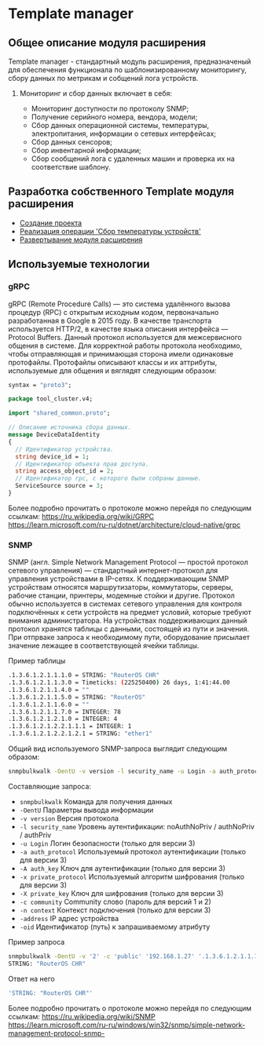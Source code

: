 # Template manager

## Общее описание модуля расширения

Template manager - стандартный модуль расширения, предназначеный для обеспечения функционала по шаблонизированному мониторингу, сбору данных по метрикам и собщений лога устройств.

1) Мониторинг и сбор данных включает в себя:

   * Мониторинг доступности по протоколу SNMP;
   * Получение серийного номера, вендора, модели;
   * Сбор данных операционной системы, температуры, электропитания, информации о сетевых интерфейсах;
   * Сбор данных сенсоров;
   * Сбор инвентарной информации;
   * Сбор сообщений лога с удаленных машин и проверка их на соответствие шаблону.

## Разработка собственного Template модуля расширения

* [Создание проекта](./dotnet/create_project/README.md)
* [Реализация операции 'Сбор температуры устройств'](./dotnet/temperature/README.md)
* [Развертывание модуля расширения](./dotnet/deploy/README.md)

## Используемые технологии

### gRPC

gRPC (Remote Procedure Calls) — это система удалённого вызова процедур (RPC) с открытым исходным кодом, первоначально разработанная в Google в 2015 году. В качестве транспорта используется HTTP/2, в качестве языка описания интерфейса — Protocol Buffers.
Данный протокол используется для межсервисного общения в системе. Для корректной работы протокола необходимо, чтобы отправляющая и принимающая сторона имели одинаковые протофайлы. Протофайлы описывают классы и их аттрибуты, используемые для общения и вяглядят следующим образом:

```proto
syntax = "proto3";

package tool_cluster.v4;

import "shared_common.proto";

// Описание источника сбора данных.
message DeviceDataIdentity
{
  // Идентификатор устройства.
  string device_id = 1;
  // Идентификатор объекта прав доступа.
  string access_object_id = 2;
  // Идентификатор rpc, с которого были собраны данные.
  ServiceSource source = 3;
}
```

Более подробно прочитать о протоколе можно перейдя по следующим ссылкам:
<https://ru.wikipedia.org/wiki/GRPC>
<https://learn.microsoft.com/ru-ru/dotnet/architecture/cloud-native/grpc>

### SNMP

SNMP (англ. Simple Network Management Protocol — простой протокол сетевого управления) — стандартный интернет-протокол для управления устройствами в IP-сетях. К поддерживающим SNMP устройствам относятся маршрутизаторы, коммутаторы, серверы, рабочие станции, принтеры, модемные стойки и другие. Протокол обычно используется в системах сетевого управления для контроля подключённых к сети устройств на предмет условий, которые требуют внимания администратора.
На устройствах поддерживающих данный протокол хранятся таблицы с данными, состоящей из пути и значения. При отпрваке запроса к необходимому пути, оборудование присылает значение лежащее в соответствующей ячейки таблицы.

Пример таблицы

```bash
.1.3.6.1.2.1.1.1.0 = STRING: "RouterOS CHR"
.1.3.6.1.2.1.1.3.0 = Timeticks: (225250400) 26 days, 1:41:44.00
.1.3.6.1.2.1.1.4.0 = ""
.1.3.6.1.2.1.1.5.0 = STRING: "RouterOS"
.1.3.6.1.2.1.1.6.0 = ""
.1.3.6.1.2.1.1.7.0 = INTEGER: 78
.1.3.6.1.2.1.2.1.0 = INTEGER: 4
.1.3.6.1.2.1.2.2.1.1.1 = INTEGER: 1
.1.3.6.1.2.1.2.2.1.2.1 = STRING: "ether1"
```

Общий вид используемого SNMP-запроса выглядит следующим образом:

```bash
snmpbulkwalk -OentU -v version -l security_name -u Login -a auth_protocol -A auth_key -x private_protocol -X private_key -c community -n context address oid
```

Составляющие запроса:

* `snmpbulkwalk` Команда для получения данных
* `-OentU` Параметры вывода информации
* `-v version` Версия протокола
* `-l security_name` Уровень аутентификации: noAuthNoPriv / authNoPriv / authPriv
* `-u Login` Логин безопасности (только для версии 3)
* `-a auth_protocol` Используемый протокол аутентификации (только для версии 3)
* `-A auth_key` Ключ для аутентификации (только для версии 3)
* `-x private_protocol` Используемый алгоритм шифрования (только для версии 3)
* `-X private_key` Ключ для шифрования (только для версии 3)
* `-c community` Community слово (пароль для версий 1 и 2)
* `-n context` Контекст подключения (только для версии 3)
* `-address` IP адрес устройства
* `-oid` Идентификатор (путь) к запрашиваемому атрибуту

Пример запроса

```bash
snmpbulkwalk -OentU -v '2' -c 'public' '192.168.1.27' '.1.3.6.1.2.1.1.1.0'
STRING: "RouterOS CHR"
```

Ответ на него

```bash
'STRING: "RouterOS CHR"'
```

Более подробно прочитать о протоколе можно перейдя по следующим ссылкам:
<https://ru.wikipedia.org/wiki/SNMP>
<https://learn.microsoft.com/ru-ru/windows/win32/snmp/simple-network-management-protocol-snmp->